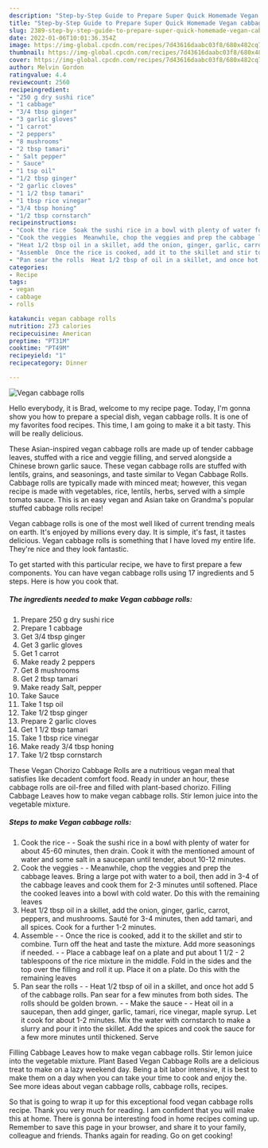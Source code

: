 ```yaml
---
description: "Step-by-Step Guide to Prepare Super Quick Homemade Vegan cabbage rolls"
title: "Step-by-Step Guide to Prepare Super Quick Homemade Vegan cabbage rolls"
slug: 2389-step-by-step-guide-to-prepare-super-quick-homemade-vegan-cabbage-rolls
date: 2022-01-06T10:01:36.354Z
image: https://img-global.cpcdn.com/recipes/7d43616daabc03f8/680x482cq70/vegan-cabbage-rolls-recipe-main-photo.jpg
thumbnail: https://img-global.cpcdn.com/recipes/7d43616daabc03f8/680x482cq70/vegan-cabbage-rolls-recipe-main-photo.jpg
cover: https://img-global.cpcdn.com/recipes/7d43616daabc03f8/680x482cq70/vegan-cabbage-rolls-recipe-main-photo.jpg
author: Melvin Gordon
ratingvalue: 4.4
reviewcount: 2560
recipeingredient:
- "250 g dry sushi rice"
- "1 cabbage"
- "3/4 tbsp ginger"
- "3 garlic gloves"
- "1 carrot"
- "2 peppers"
- "8 mushrooms"
- "2 tbsp tamari"
- " Salt pepper"
- " Sauce"
- "1 tsp oil"
- "1/2 tbsp ginger"
- "2 garlic cloves"
- "1 1/2 tbsp tamari"
- "1 tbsp rice vinegar"
- "3/4 tbsp honing"
- "1/2 tbsp cornstarch"
recipeinstructions:
- "Cook the rice  Soak the sushi rice in a bowl with plenty of water for about 45-60 minutes, then drain. Cook it with the mentioned amount of water and some salt in a saucepan until tender, about 10-12 minutes."
- "Cook the veggies  Meanwhile, chop the veggies and prep the cabbage leaves. Bring a large pot with water to a boil, then add in 3-4 of the cabbage leaves and cook them for 2-3 minutes until softened. Place the cooked leaves into a bowl with cold water. Do this with the remaining leaves"
- "Heat 1/2 tbsp oil in a skillet, add the onion, ginger, garlic, carrot, peppers, and mushrooms. Sauté for 3-4 minutes, then add tamari, and all spices. Cook for a further 1-2 minutes."
- "Assemble  Once the rice is cooked, add it to the skillet and stir to combine. Turn off the heat and taste the mixture. Add more seasonings if needed.  Place a cabbage leaf on a plate and put about 1 1/2 - 2 tablespoons of the rice mixture in the middle. Fold in the sides and the top over the filling and roll it up. Place it on a plate. Do this with the remaining leaves"
- "Pan sear the rolls  Heat 1/2 tbsp of oil in a skillet, and once hot add 5 of the cabbage rolls. Pan sear for a few minutes from both sides. The rolls should be golden brown.  Make the sauce  Heat oil in a saucepan, then add ginger, garlic, tamari, rice vinegar, maple syrup. Let it cook for about 1-2 minutes. Mix the water with cornstarch to make a slurry and pour it into the skillet. Add the spices and cook the sauce for a few more minutes until thickened. Serve"
categories:
- Recipe
tags:
- vegan
- cabbage
- rolls

katakunci: vegan cabbage rolls 
nutrition: 273 calories
recipecuisine: American
preptime: "PT31M"
cooktime: "PT49M"
recipeyield: "1"
recipecategory: Dinner

---
```



![Vegan cabbage rolls](https://img-global.cpcdn.com/recipes/7d43616daabc03f8/680x482cq70/vegan-cabbage-rolls-recipe-main-photo.jpg)

Hello everybody, it is Brad, welcome to my recipe page. Today, I'm gonna show you how to prepare a special dish, vegan cabbage rolls. It is one of my favorites food recipes. This time, I am going to make it a bit tasty. This will be really delicious.

These Asian-inspired vegan cabbage rolls are made up of tender cabbage leaves, stuffed with a rice and veggie filling, and served alongside a Chinese brown garlic sauce. These vegan cabbage rolls are stuffed with lentils, grains, and seasonings, and taste similar to Vegan Cabbage Rolls. Cabbage rolls are typically made with minced meat; however, this vegan recipe is made with vegetables, rice, lentils, herbs, served with a simple tomato sauce. This is an easy vegan and Asian take on Grandma&#39;s popular stuffed cabbage rolls recipe!

Vegan cabbage rolls is one of the most well liked of current trending meals on earth. It's enjoyed by millions every day. It is simple, it's fast, it tastes delicious. Vegan cabbage rolls is something that I have loved my entire life. They're nice and they look fantastic.


To get started with this particular recipe, we have to first prepare a few components. You can have vegan cabbage rolls using 17 ingredients and 5 steps. Here is how you cook that.

<!--inarticleads1-->

##### The ingredients needed to make Vegan cabbage rolls:

1. Prepare 250 g dry sushi rice
1. Prepare 1 cabbage
1. Get 3/4 tbsp ginger
1. Get 3 garlic gloves
1. Get 1 carrot
1. Make ready 2 peppers
1. Get 8 mushrooms
1. Get 2 tbsp tamari
1. Make ready  Salt, pepper
1. Take  Sauce
1. Take 1 tsp oil
1. Take 1/2 tbsp ginger
1. Prepare 2 garlic cloves
1. Get 1 1/2 tbsp tamari
1. Take 1 tbsp rice vinegar
1. Make ready 3/4 tbsp honing
1. Take 1/2 tbsp cornstarch


These Vegan Chorizo Cabbage Rolls are a nutritious vegan meal that satisfies like decadent comfort food. Ready in under an hour, these cabbage rolls are oil-free and filled with plant-based chorizo. Filling Cabbage Leaves how to make vegan cabbage rolls. Stir lemon juice into the vegetable mixture. 

<!--inarticleads2-->

##### Steps to make Vegan cabbage rolls:

1. Cook the rice -  - Soak the sushi rice in a bowl with plenty of water for about 45-60 minutes, then drain. Cook it with the mentioned amount of water and some salt in a saucepan until tender, about 10-12 minutes.
1. Cook the veggies -  - Meanwhile, chop the veggies and prep the cabbage leaves. Bring a large pot with water to a boil, then add in 3-4 of the cabbage leaves and cook them for 2-3 minutes until softened. Place the cooked leaves into a bowl with cold water. Do this with the remaining leaves
1. Heat 1/2 tbsp oil in a skillet, add the onion, ginger, garlic, carrot, peppers, and mushrooms. Sauté for 3-4 minutes, then add tamari, and all spices. Cook for a further 1-2 minutes.
1. Assemble -  - Once the rice is cooked, add it to the skillet and stir to combine. Turn off the heat and taste the mixture. Add more seasonings if needed. -  - Place a cabbage leaf on a plate and put about 1 1/2 - 2 tablespoons of the rice mixture in the middle. Fold in the sides and the top over the filling and roll it up. Place it on a plate. Do this with the remaining leaves
1. Pan sear the rolls -  - Heat 1/2 tbsp of oil in a skillet, and once hot add 5 of the cabbage rolls. Pan sear for a few minutes from both sides. The rolls should be golden brown. -  - Make the sauce -  - Heat oil in a saucepan, then add ginger, garlic, tamari, rice vinegar, maple syrup. Let it cook for about 1-2 minutes. Mix the water with cornstarch to make a slurry and pour it into the skillet. Add the spices and cook the sauce for a few more minutes until thickened. Serve


Filling Cabbage Leaves how to make vegan cabbage rolls. Stir lemon juice into the vegetable mixture. Plant Based Vegan Cabbage Rolls are a delicious treat to make on a lazy weekend day. Being a bit labor intensive, it is best to make them on a day when you can take your time to cook and enjoy the. See more ideas about vegan cabbage rolls, cabbage rolls, recipes. 

So that is going to wrap it up for this exceptional food vegan cabbage rolls recipe. Thank you very much for reading. I am confident that you will make this at home. There is gonna be interesting food in home recipes coming up. Remember to save this page in your browser, and share it to your family, colleague and friends. Thanks again for reading. Go on get cooking!
